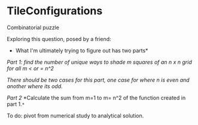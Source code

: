 # TileConfigurations
Combinatorial puzzle

Exploring this question, posed by a friend:

* What I'm ultimately trying to figure out has two parts*

*Part 1: find the number of unique ways to shade m squares of an n x n grid for all m < or = n^2*

*There should be two cases for this part, one case for where n is even and another where its odd.*

*Part 2*
*Calculate the sum from m=1 to m= n^2 of the function created in part 1.`*`

To do: pivot from numerical study to analytical solution.

